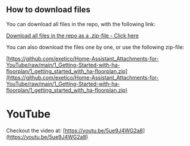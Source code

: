 ## How to download files

You can download all files in the repo, with the following link:

[Download all files in the repo as a .zip-file - Click here](https://codeload.github.com/exetico/Home-Assistant_Attachments-for-YouTube/zip/refs/heads/main)


You can also download the files one by one, or use the following zip-file:

[https://github.com/exetico/Home-Assistant_Attachments-for-YouTube/raw/main/1_Getting-Started-with-ha-floorplan/1_getting_started_with_ha-floorplan.zip](https://github.com/exetico/Home-Assistant_Attachments-for-YouTube/raw/main/1_Getting-Started-with-ha-floorplan/1_getting_started_with_ha-floorplan.zip)

# YouTube

Checkout the video at:
[https://youtu.be/5ue9J4WG2a8](https://youtu.be/5ue9J4WG2a8)

